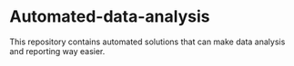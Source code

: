# Automated-data-analysis
This repository contains automated solutions that can make data analysis and reporting way easier.
